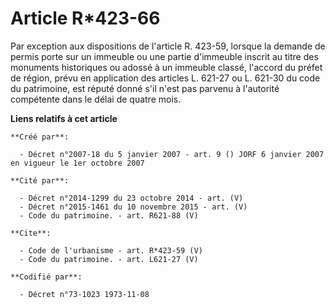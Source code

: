 # Article R*423-66

Par exception aux dispositions de l'article R. 423-59, lorsque la demande de permis porte sur un immeuble ou une partie
d'immeuble inscrit au titre des monuments historiques ou adossé à un immeuble classé, l'accord du préfet de région, prévu en
application des articles L. 621-27 ou L. 621-30 du code du patrimoine, est réputé donné s'il n'est pas parvenu à l'autorité
compétente dans le délai de quatre mois.

**Liens relatifs à cet article**

	**Créé par**:

	  - Décret n°2007-18 du 5 janvier 2007 - art. 9 () JORF 6 janvier 2007 en vigueur le 1er octobre 2007

	**Cité par**:

	  - Décret n°2014-1299 du 23 octobre 2014 - art. (V)
	  - Décret n°2015-1461 du 10 novembre 2015 - art. (V)
	  - Code du patrimoine. - art. R621-88 (V)

	**Cite**:

	  - Code de l'urbanisme - art. R*423-59 (V)
	  - Code du patrimoine. - art. L621-27 (V)

	**Codifié par**:

	  - Décret n°73-1023 1973-11-08
